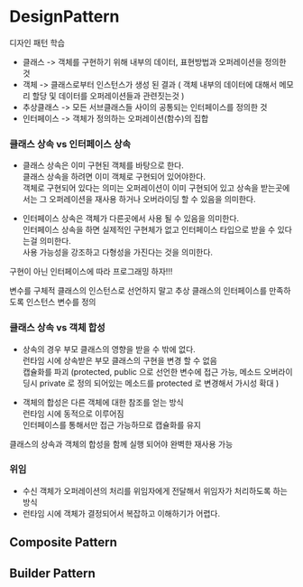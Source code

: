 # DesignPattern

디자인 패턴 학습   

- 클래스 -> 객체를 구현하기 위해 내부의 데이터, 표현방법과 오퍼레이션을 정의한 것   
- 객체 -> 클래스로부터 인스턴스가 생성 된 결과 ( 객체 내부의 데이터에 대해서 메모리 할당 및 데이터를 오퍼레이션들과 관련짓는것 )    
- 추상클래스 -> 모든 서브클래스들 사이의 공통되는 인터페이스를 정의한 것   
- 인터페이스 -> 객체가 정의하는 오퍼레이션(함수)의 집합

### 클래스 상속 vs 인터페이스 상속

- 클래스 상속은 이미 구현된 객체를 바탕으로 한다.   
  클래스 상속을 하려면 이미 객체로 구현되어 있어야한다.   
  객체로 구현되어 있다는 의미는 오퍼레이션이 이미 구현되어 있고 상속을 받는곳에서는 그 오퍼레이션을 재사용 하거나 오버라이딩 할 수 있음을 의미한다.   
  
- 인터페이스 상속은 객체가 다른곳에서 사용 될 수 있음을 의미한다.   
  인터페이스 상속을 하면 실제적인 구현체가 없고 인터페이스 타입으로 받을 수 있다는걸 의미한다.   
  사용 가능성을 강조하고 다형성을 가진다는 것을 의미한다.    

구현이 아닌 인터페이스에 따라 프로그래밍 하자!!!     

변수를 구체적 클래스의 인스턴스로 선언하지 말고 추상 클래스의 인터페이스를 만족하도록 인스턴스 변수를 정의      
   
### 클래스 상속 vs 객체 합성    
   
- 상속의 경우 부모 클래스의 영향을 받을 수 밖에 없다.   
  런타임 시에 상속받은 부모 클래스의 구현을 변경 할 수 없음    
  캡슐화를 파괴 (protected, public 으로 선언한 변수에 접근 가능, 메소드 오버라이딩시 private 로 정의 되어있는 메소드를 protected 로 변경해서 가시성 확대 )       

- 객체의 합성은 다른 객체에 대한 참조를 얻는 방식   
  런타임 시에 동적으로 이루어짐   
  인터페이스를 통해서만 접근 가능하므로 캡슐화를 유지   

클래스의 상속과 객체의 합성을 함께 실행 되어야 완벽한 재사용 가능    
   
### 위임

   - 수신 객체가 오퍼레이션의 처리를 위임자에게 전달해서 위임자가 처리하도록 하는 방식
   - 런타임 시에 객체가 결정되어서 복잡하고 이해하기가 어렵다.   

   
## Composite Pattern

## Builder Pattern
